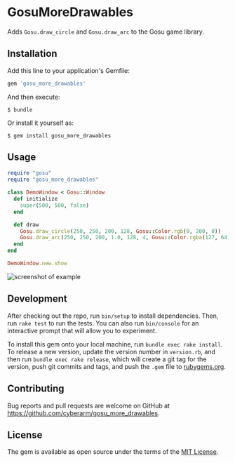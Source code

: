 # GosuMoreDrawables

Adds `Gosu.draw_circle` and `Gosu.draw_arc` to the Gosu game library.

## Installation

Add this line to your application's Gemfile:

```ruby
gem 'gosu_more_drawables'
```

And then execute:

    $ bundle

Or install it yourself as:

    $ gem install gosu_more_drawables

## Usage

``` ruby
require "gosu"
require "gosu_more_drawables"

class DemoWindow < Gosu::Window
  def initialize
    super(500, 500, false)
  end

  def draw
    Gosu.draw_circle(250, 250, 200, 128, Gosu::Color.rgb(0, 200, 0))
    Gosu.draw_arc(250, 250, 200, 1.0, 128, 4, Gosu::Color.rgba(127, 64, 0, 100))
  end
end

DemoWindow.new.show
```

![screenshot of example](https://raw.githubusercontent.com/cyberarm/gosu_more_drawables/master/screenshots/screenshot.png)

## Development

After checking out the repo, run `bin/setup` to install dependencies. Then, run `rake test` to run the tests. You can also run `bin/console` for an interactive prompt that will allow you to experiment.

To install this gem onto your local machine, run `bundle exec rake install`. To release a new version, update the version number in `version.rb`, and then run `bundle exec rake release`, which will create a git tag for the version, push git commits and tags, and push the `.gem` file to [rubygems.org](https://rubygems.org).

## Contributing

Bug reports and pull requests are welcome on GitHub at https://github.com/cyberarm/gosu_more_drawables.

## License

The gem is available as open source under the terms of the [MIT License](https://opensource.org/licenses/MIT).
